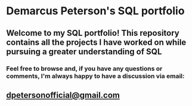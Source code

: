 # Demarcus Peterson's SQL portfolio
## Welcome to my SQL portfolio! This repository contains all the projects I have worked on while pursuing a greater understanding of SQL
### Feel free to browse and, if you have any questions or comments, I'm always happy to have a discussion via email:
## **dpetersonofficial@gmail.com**
